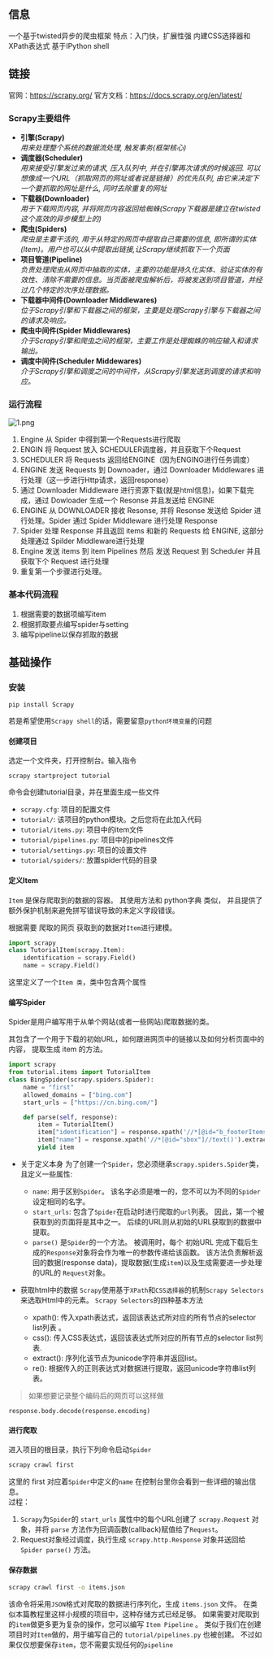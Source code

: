## 信息
一个基于twisted异步的爬虫框架
特点：入门快，扩展性强
内建CSS选择器和XPath表达式
基于IPython shell  


## 链接  
官网：https://scrapy.org/
官方文档：https://docs.scrapy.org/en/latest/  

### Scrapy主要组件
*   **引擎(Scrapy)**  
    *用来处理整个系统的数据流处理, 触发事务(框架核心)*
*   **调度器(Scheduler)**  
    *用来接受引擎发过来的请求, 压入队列中, 并在引擎再次请求的时候返回. 可以想像成一个URL（抓取网页的网址或者说是链接）的优先队列, 由它来决定下一个要抓取的网址是什么, 同时去除重复的网址*
*   **下载器(Downloader)**  
    *用于下载网页内容, 并将网页内容返回给蜘蛛(Scrapy下载器是建立在twisted这个高效的异步模型上的)*
*   **爬虫(Spiders)**  
    *爬虫是主要干活的, 用于从特定的网页中提取自己需要的信息, 即所谓的实体(Item)。用户也可以从中提取出链接,让Scrapy继续抓取下一个页面*
*   **项目管道(Pipeline)**  
    *负责处理爬虫从网页中抽取的实体，主要的功能是持久化实体、验证实体的有效性、清除不需要的信息。当页面被爬虫解析后，将被发送到项目管道，并经过几个特定的次序处理数据。*
*   **下载器中间件(Downloader Middlewares)**  
    *位于Scrapy引擎和下载器之间的框架，主要是处理Scrapy引擎与下载器之间的请求及响应。*
*   **爬虫中间件(Spider Middlewares)**  
    *介于Scrapy引擎和爬虫之间的框架，主要工作是处理蜘蛛的响应输入和请求输出。*
*   **调度中间件(Scheduler Middewares)**  
    *介于Scrapy引擎和调度之间的中间件，从Scrapy引擎发送到调度的请求和响应。*


### 运行流程  
![1.png](https://i.loli.net/2021/05/07/mOEXwKyL8IVzge3.png)  
1. Engine 从 Spider 中得到第一个Requests进行爬取  
1. ENGIN 将 Request 放入 SCHEDULER调度器，并且获取下个Request  
1. SCHEDULER 将 Requests 返回给ENGINE（因为ENGING进行任务调度）  
1. ENGINE 发送 Requests 到 Downoader，通过 Downloader Middlewares 进行处理（这一步进行Http请求，返回response）  
1. 通过 Downloader Middleware 进行资源下载(就是html信息)，如果下载完成，通过 Dowloader 生成一个 Resonse 并且发送给 ENGINE  
1. ENGINE 从 DOWNLOADER 接收 Resonse, 并将 Resonse 发送给 Spider 进行处理。Spider 通过 Spider Middleware 进行处理 Response  
1. Spider 处理 Response 并且返回 items 和新的 Requests 给 ENGINE, 这部分处理通过 Spilder Middleware进行处理  
1. Engine 发送 items 到 item Pipelines 然后 发送 Request 到 Scheduler 并且 获取下个 Request 进行处理
1. 重复第一个步骤进行处理。

### 基本代码流程  
1. 根据需要的数据项编写item  
2. 根据抓取要点编写spider与setting  
3. 编写pipeline以保存抓取的数据  

## 基础操作  

### 安装  
~~~shell
pip install Scrapy
~~~
若是希望使用`Scrapy shell`的话，需要留意`python环境变量`的问题

#### 创建项目  
选定一个文件夹，打开控制台。输入指令
~~~shell
scrapy startproject tutorial
~~~
命令会创建tutorial目录，并在里面生成一些文件
* `scrapy.cfg`: 项目的配置文件
* `tutorial/`: 该项目的python模块。之后您将在此加入代码
* `tutorial/items.py`: 项目中的item文件
* `tutorial/pipelines.py`: 项目中的pipelines文件
* `tutorial/settings.py`: 项目的设置文件
* `tutorial/spiders/`: 放置spider代码的目录

#### **定义Item**
`Item` 是保存爬取到的数据的容器。
其使用方法和 python字典 类似， 并且提供了额外保护机制来避免拼写错误导致的未定义字段错误。

根据需要 爬取的网页 获取到的数据对`Item`进行建模。 
~~~python
import scrapy
class TutorialItem(scrapy.Item):
    identification = scrapy.Field()
    name = scrapy.Field()
~~~
这里定义了一个`Item 类`，类中包含两个属性  

#### 编写Spider  
Spider是用户编写用于从单个网站(或者一些网站)爬取数据的类。

其包含了一个用于下载的初始URL，如何跟进网页中的链接以及如何分析页面中的内容， 提取生成 item 的方法。

~~~python
import scrapy
from tutorial.items import TutorialItem
class BingSpider(scrapy.spiders.Spider):
    name = "first"
    allowed_domains = ["bing.com"]
    start_urls = ["https://cn.bing.com/"]

    def parse(self, response):
        item = TutorialItem()
        item["identification"] = response.xpath('//*[@id="b_footerItems"]//text()').extract()
        item["name"] = response.xpath('//*[@id="sbox"]//text()').extract()
        yield item
~~~
* 关于定义本身
为了创建一个`Spider`，您必须继承`scrapy.spiders.Spider`类， 且定义一些属性:

    * `name`: 用于区别`Spider`。 该名字必须是唯一的，您不可以为不同的`Spider`设定相同的名字。
    * `start_urls`: 包含了`Spider`在启动时进行爬取的`url`列表。 因此，第一个被获取到的页面将是其中之一。 后续的URL则从初始的URL获取到的数据中提取。
    * `parse()` 是`Spider`的一个方法。 被调用时，每个 初始URL 完成下载后生成的`Response`对象将会作为唯一的参数传递给该函数。 该方法负责解析返回的数据(response data)，提取数据(生成`item`)以及生成需要进一步处理的URL的 `Request`对象。

* 获取html中的数据
`Scrapy`使用基于`XPath`和`CSS选择器`的机制`Scrapy Selectors`来选取Html中的元素。
`Scrapy Selectors`的四种基本方法
    * xpath(): 传入xpath表达式，返回该表达式所对应的所有节点的selector list列表 。
    * css(): 传入CSS表达式，返回该表达式所对应的所有节点的selector list列表.
    * extract(): 序列化该节点为unicode字符串并返回list。
    * re(): 根据传入的正则表达式对数据进行提取，返回unicode字符串list列表。

> 如果想要记录整个编码后的网页可以这样做
~~~
response.body.decode(response.encoding)
~~~

#### 进行爬取  
进入项目的根目录，执行下列命令启动`Spider`
~~~bash
scrapy crawl first
~~~
这里的 first 对应着`Spider`中定义的`name`
在控制台里你会看到一些详细的输出信息。  
过程：
1. `Scrapy`为`Spider`的 `start_urls` 属性中的每个URL创建了 `scrapy.Request` 对象，并将 `parse` 方法作为回调函数(callback)赋值给了`Request`。
1. Request对象经过调度，执行生成 `scrapy.http.Response` 对象并送回给`Spider parse()` 方法。

#### 保存数据  
~~~bash
scrapy crawl first -o items.json
~~~
该命令将采用`JSON`格式对爬取的数据进行序列化，生成 `items.json` 文件。
在类似本篇教程里这样小规模的项目中，这种存储方式已经足够。 
如果需要对爬取到的`item`做更多更为复杂的操作，您可以编写 `Item Pipeline` 。 
类似于我们在创建项目时对`Item`做的，用于编写自己的 `tutorial/pipelines.py` 也被创建。 
不过如果仅仅想要保存`item`，您不需要实现任何的`pipeline`  
